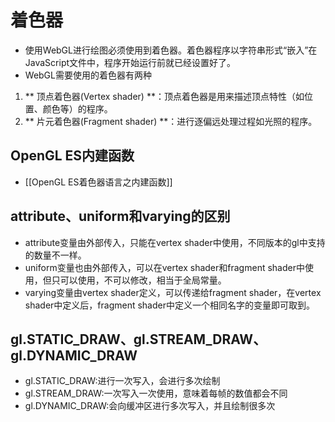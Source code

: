 # 着色器
- 使用WebGL进行绘图必须使用到着色器。着色器程序以字符串形式“嵌入”在JavaScript文件中，程序开始运行前就已经设置好了。
- WebGL需要使用的着色器有两种
1. ** 顶点着色器(Vertex shader) **：顶点着色器是用来描述顶点特性（如位置、颜色等）的程序。  
2. ** 片元着色器(Fragment shader) **：进行逐偏远处理过程如光照的程序。

## OpenGL ES内建函数
- [[OpenGL ES着色器语言之内建函数]]

## attribute、uniform和varying的区别
- attribute变量由外部传入，只能在vertex shader中使用，不同版本的gl中支持的数量不一样。
- uniform变量也由外部传入，可以在vertex shader和fragment shader中使用，但只可以使用，不可以修改，相当于全局常量。
- varying变量由vertex shader定义，可以传递给fragment shader，在vertex shader中定义后，fragment shader中定义一个相同名字的变量即可取到。

## gl.STATIC_DRAW、gl.STREAM_DRAW、gl.DYNAMIC_DRAW
- gl.STATIC_DRAW:进行一次写入，会进行多次绘制
- gl.STREAM_DRAW:一次写入一次使用，意味着每帧的数值都会不同
- gl.DYNAMIC_DRAW:会向缓冲区进行多次写入，并且绘制很多次